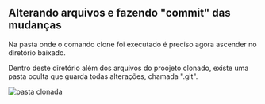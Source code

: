 ## Alterando arquivos e fazendo "commit" das mudanças

Na pasta onde o comando clone foi executado é preciso agora ascender no diretório baixado.

Dentro deste diretório além dos arquivos do proojeto clonado, existe uma pasta oculta que guarda todas alterações, chamada ".git".

![pasta clonada]()
